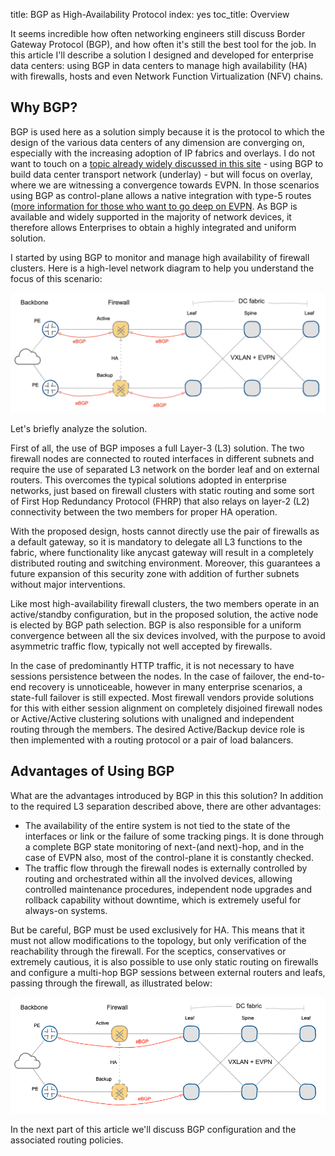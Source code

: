 title: BGP as High-Availability Protocol
index: yes
toc_title: Overview

It seems incredible how often networking engineers still discuss Border Gateway Protocol (BGP), and how often it's still the best tool for the job. In this article I'll describe a solution I designed and developed for enterprise data centers: using BGP in data centers to manage high availability (HA) with firewalls, hosts and even Network Function Virtualization (NFV) chains.

## Why BGP?

BGP is used here as a solution simply because it is the protocol to which the design of the various data centers of any dimension are converging on, especially with the increasing adoption of IP fabrics and overlays. I do not want to touch on a [topic already widely discussed in this site](https://www.ipspace.net/Data_Center_BGP) - using BGP to build data center transport network (underlay) - but will focus on overlay, where we are witnessing a convergence towards EVPN. In those scenarios using BGP as control-plane allows a native integration with type-5 routes ([more information for those who want to go deep on EVPN](https://www.ipspace.net/EVPN_Technical_Deep_Dive). As BGP is available and widely supported in the majority of network devices, it therefore allows Enterprises to obtain a highly integrated and uniform solution.

I started by using BGP to monitor and manage high availability of firewall clusters. Here is a high-level network diagram to help you understand the focus of this scenario:

![Network diagram](bgp-for-HA-00.png)

Let's briefly analyze the solution.

First of all, the use of BGP imposes a full Layer-3 (L3) solution. The two firewall nodes are connected to routed interfaces in different subnets and require the use of separated L3 network on the border leaf and on external routers. This overcomes the typical solutions adopted in enterprise networks, just based on firewall clusters with static routing and some sort of First Hop Redundancy Protocol (FHRP) that also relays on layer-2 (L2) connectivity between the two members for proper HA operation.

With the proposed design, hosts cannot directly use the pair of firewalls as a default gateway, so it is mandatory to delegate all L3 functions to the fabric, where functionality like anycast gateway will result in a completely distributed routing and switching environment. Moreover, this guarantees a future expansion of this security zone with addition of further subnets without major interventions.

Like most high-availability firewall clusters, the two members operate in an active/standby configuration, but in the proposed solution, the active node is elected by BGP path selection. BGP is also responsible for a uniform convergence between all the six devices involved, with the purpose to avoid asymmetric traffic flow, typically not well accepted by firewalls.

In the case of predominantly HTTP traffic, it is not necessary to have sessions persistence between the nodes. In the case of failover, the end-to-end recovery is unnoticeable, however in many enterprise scenarios, a state-full failover is still expected. Most firewall vendors provide solutions for this with either session alignment on completely disjoined firewall nodes or Active/Active clustering solutions with unaligned and independent routing through the members. The desired Active/Backup device role is then implemented with a routing protocol or a pair of load balancers.

## Advantages of Using BGP

What are the advantages introduced by BGP in this this solution? In addition to the required L3 separation described above, there are other advantages:

-   The availability of the entire system is not tied to the state of the interfaces or link or the failure of some tracking pings. It is done through a complete BGP state monitoring of next-(and next)-hop, and in the case of EVPN also, most of the control-plane it is constantly checked.
-   The traffic flow through the firewall nodes is externally controlled by routing and orchestrated within all the involved devices, allowing controlled maintenance procedures, independent node upgrades and rollback capability without downtime, which is extremely useful for always-on systems.

But be careful, BGP must be used exclusively for HA. This means that it must not allow modifications to the topology, but only verification of the reachability through the firewall. For the sceptics, conservatives or extremely cautious, it is also possible to use only static routing on firewalls and configure a multi-hop BGP sessions between external routers and leafs, passing through the firewall, as illustrated below:

![Running BGP Across a Firewall](bgp-for-HA-01.png)

In the next part of this article we'll discuss BGP configuration and the associated routing policies.
